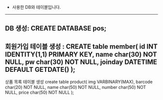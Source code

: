 - 사용한 DB와 테이블입니다.
------------------------
DB 생성: CREATE DATABASE pos;
------------------------------------------------------------------------------------------------
회원가입 테이블 생성 :
CREATE table member(
 id INT IDENTITY(1,1) PRIMARY KEY,
 name char(30) NOT NULL,
 pw char(30) NOT NULL,
 joinday DATETIME DEFAULT GETDATE() 
);
------------------------------------------------------------------------
상품 목록 테이블 생성
create table product(
	img VARBINARY(MAX),
	barcode char(20) NOT NULL,
	name char(50) NOT NULL,
	number char(50) NOT NULL,
	price char(50) NOT NULL
);

